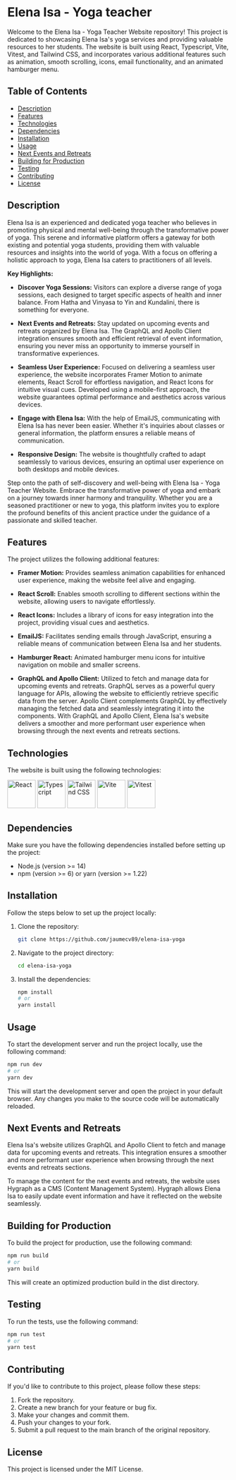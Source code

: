 # Elena Isa - Yoga teacher

Welcome to the Elena Isa - Yoga Teacher Website repository! This project is dedicated to showcasing Elena Isa's yoga services and providing valuable resources to her students. The website is built using React, Typescript, Vite, Vitest, and Tailwind CSS, and incorporates various additional features such as animation, smooth scrolling, icons, email functionality, and an animated hamburger menu.


## Table of Contents

- [Description](#description)
- [Features](#features)
- [Technologies](#technologies)
- [Dependencies](#dependencies)
- [Installation](#installation)
- [Usage](#usage)
- [Next Events and Retreats](#next-events-and-retreats)
- [Building for Production](#building-for-production)
- [Testing](#testing)
- [Contributing](#contributing)
- [License](#license)


## Description

Elena Isa is an experienced and dedicated yoga teacher who believes in promoting physical and mental well-being through the transformative power of yoga. This serene and informative platform offers a gateway for both existing and potential yoga students, providing them with valuable resources and insights into the world of yoga. With a focus on offering a holistic approach to yoga, Elena Isa caters to practitioners of all levels.

**Key Highlights:**

- **Discover Yoga Sessions:** Visitors can explore a diverse range of yoga sessions, each designed to target specific aspects of health and inner balance. From Hatha and Vinyasa to Yin and Kundalini, there is something for everyone.

- **Next Events and Retreats:** Stay updated on upcoming events and retreats organized by Elena Isa. The GraphQL and Apollo Client integration ensures smooth and efficient retrieval of event information, ensuring you never miss an opportunity to immerse yourself in transformative experiences.

- **Seamless User Experience:** Focused on delivering a seamless user experience, the website incorporates Framer Motion to animate elements, React Scroll for effortless navigation, and React Icons for intuitive visual cues. Developed using a mobile-first approach, the website guarantees optimal performance and aesthetics across various devices.

- **Engage with Elena Isa:** With the help of EmailJS, communicating with Elena Isa has never been easier. Whether it's inquiries about classes or general information, the platform ensures a reliable means of communication.

- **Responsive Design:** The website is thoughtfully crafted to adapt seamlessly to various devices, ensuring an optimal user experience on both desktops and mobile devices.

Step onto the path of self-discovery and well-being with Elena Isa - Yoga Teacher Website. Embrace the transformative power of yoga and embark on a journey towards inner harmony and tranquility. Whether you are a seasoned practitioner or new to yoga, this platform invites you to explore the profound benefits of this ancient practice under the guidance of a passionate and skilled teacher.


## Features

The project utilizes the following additional features:

- **Framer Motion:** Provides seamless animation capabilities for enhanced user experience, making the website feel alive and engaging.

- **React Scroll:** Enables smooth scrolling to different sections within the website, allowing users to navigate effortlessly.

- **React Icons:** Includes a library of icons for easy integration into the project, providing visual cues and aesthetics.

- **EmailJS:** Facilitates sending emails through JavaScript, ensuring a reliable means of communication between Elena Isa and her students.

- **Hamburger React:** Animated hamburger menu icons for intuitive navigation on mobile and smaller screens.

- **GraphQL and Apollo Client:** Utilized to fetch and manage data for upcoming events and retreats. GraphQL serves as a powerful query language for APIs, allowing the website to efficiently retrieve specific data from the server. Apollo Client complements GraphQL by effectively managing the fetched data and seamlessly integrating it into the components. With GraphQL and Apollo Client, Elena Isa's website delivers a smoother and more performant user experience when browsing through the next events and retreats sections.


## Technologies

The website is built using the following technologies:

<img src="https://cdn.jsdelivr.net/gh/devicons/devicon/icons/react/react-original-wordmark.svg" height="64" alt="React"/>
<img src="https://cdn.jsdelivr.net/gh/devicons/devicon/icons/typescript/typescript-original.svg" height="64" alt="Typescript"/>
<img src="https://cdn.jsdelivr.net/gh/devicons/devicon/icons/tailwindcss/tailwindcss-original-wordmark.svg" height="64" alt="Tailwind CSS"/>
<img src="https://vitest.dev/logo-shadow.svg" height="64" alt="Vite"/>
<img src="https://vitest.dev/logo-shadow.svg" height="64" alt="Vitest"/>


## Dependencies

Make sure you have the following dependencies installed before setting up the project:

-   Node.js (version >= 14)
-   npm (version >= 6) or yarn (version >= 1.22)


## Installation

Follow the steps below to set up the project locally:

1. Clone the repository:

    ```bash
    git clone https://github.com/jaumecv89/elena-isa-yoga
    ```

2. Navigate to the project directory:

    ```bash
    cd elena-isa-yoga
    ```

3. Install the dependencies:

    ```bash
    npm install
    # or
    yarn install
    ```


## Usage

To start the development server and run the project locally, use the following command:

```bash
npm run dev
# or
yarn dev
```

This will start the development server and open the project in your default browser. Any changes you make to the source code will be automatically reloaded.


## Next Events and Retreats

Elena Isa's website utilizes GraphQL and Apollo Client to fetch and manage data for upcoming events and retreats. This integration ensures a smoother and more performant user experience when browsing through the next events and retreats sections.

To manage the content for the next events and retreats, the website uses Hygraph as a CMS (Content Management System). Hygraph allows Elena Isa to easily update event information and have it reflected on the website seamlessly.


## Building for Production

To build the project for production, use the following command:

```bash
npm run build
# or
yarn build
```

This will create an optimized production build in the dist directory.


## Testing

To run the tests, use the following command:

```bash
npm run test
# or
yarn test
```


## Contributing

If you'd like to contribute to this project, please follow these steps:

1. Fork the repository.
2. Create a new branch for your feature or bug fix.
3. Make your changes and commit them.
4. Push your changes to your fork.
5. Submit a pull request to the main branch of the original repository.


## License

This project is licensed under the MIT License.
